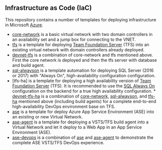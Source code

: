 Infrastructure as Code (IaC)
----------------------------

This repository contains a number of templates for deploying infrastructure in Microsoft [Azure](https://azure.microsoft.com/en-us/).

* [core-network](core-network/) is a basic virtual network with two domain controllers in an availability set and a jump box for connecting to the VNET. 
* [tfs](tfs/) is a template for deploying [Team Foundation Server](https://www.visualstudio.com/tfs/) (TFS) into an existing virtual network with domain controllers already deployed. 
* [devnet-tfs](devnet-tfs) is a combination of core-network and tfs mentioned above. First the core network is deployed and then the tfs server with database and build agent.
* [sql-alwayson](sql-alwayson) is a template automation for deploying SQL Server (2016 or 2017) with "Always On", high-availability configuration configuration.
* [tfs-ha] is a template for deploying a high availability version of [Team Foundation Server](https://www.visualstudio.com/tfs/) (TFS). It is recommended to use the [SQL Always On](sql-alwayson) configuration on the backend for a true high availability configuration.  * [devnet-tfs-ha](devnet-tfs-ha) is a combination of [core-network](core-network), [sql-alwayson](sql-alwayson), and [tfs-ha](tfs-ha) mentioned above (including build agents) for a complete end-to-end high-availability DevOps environment base on TFS.
* [ase](ase/) is a template for deploy Azure App Service Environment (ASE) into an existing or new Virtual Network.
* [ase-agent](ase-agent/) is a template for deploying a VSTS/TFS build agent into a Virtual Network and let it deploy to a Web App in an App Service Environment (ASE).
* [ase-devops](ase-devops/) is a combination of [ase](ase/) and [ase-agent](ase-agent/) to demonstrate the complete ASE VSTS/TFS DevOps experience. 

